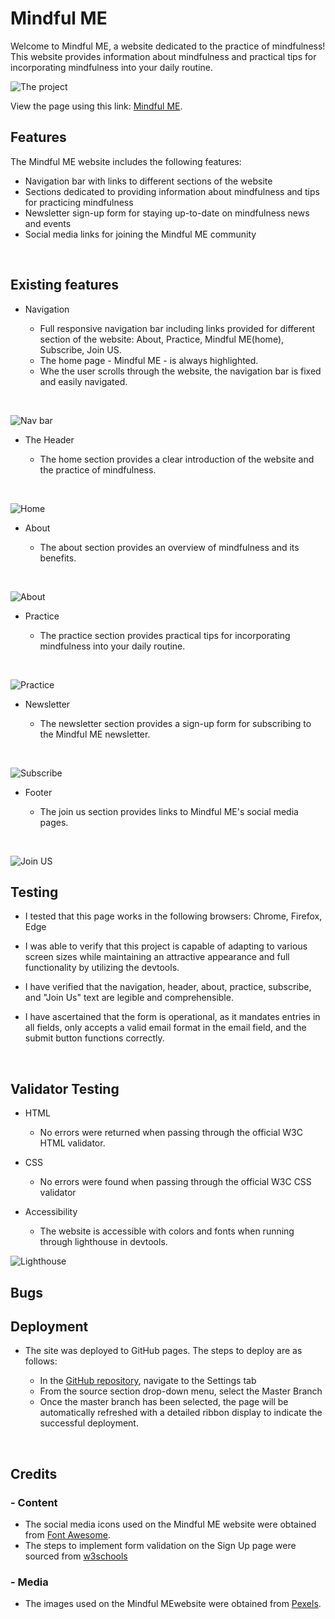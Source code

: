 # Mindful ME

Welcome to Mindful ME, a website dedicated to the practice of mindfulness!<br> 
This website provides information about mindfulness and practical tips for incorporating mindfulness into your daily routine.
<br>

![The project](/assets/images/Different%20monitors.png)

View the page using this link: [Mindful ME](https://gambit81.github.io/Rillson/).
<br>

## Features

The Mindful ME website includes the following features:

* Navigation bar with links to different sections of the website
* Sections dedicated to providing information about mindfulness and tips for practicing mindfulness
* Newsletter sign-up form for staying up-to-date on mindfulness news and events
* Social media links for joining the Mindful ME community
<br>



## Existing features

* Navigation

    * Full responsive navigation bar including links provided for different section of the website: About, Practice, Mindful ME(home), Subscribe, Join US.
    * The home page - Mindful ME - is always highlighted.
    * Whe the user scrolls through the website, the navigation bar is fixed and easily navigated.
<br>

![Nav bar](/assets/images/Nav%20Bar.png)
<br>

* The Header

    * The home section provides a clear introduction of the website and the practice of mindfulness.
<br>

![Home](/assets/images/Home%20section.png)
<br>

* About

    * The about section provides an overview of mindfulness and its benefits.
<br>

![About](/assets/images/About%20section.png)
<br>

* Practice

    * The practice section provides practical tips for incorporating mindfulness into your daily routine.
<br>

![Practice](/assets/images/Practice%20section.png)
<br>

* Newsletter

    * The newsletter section provides a sign-up form for subscribing to the Mindful ME newsletter.
<br>

![Subscribe](/assets/images/News%20section.png)

* Footer

    * The join us section provides links to Mindful ME's social media pages.
<br>

![Join US](/assets/images/Footer%20section.png)
<br>

## Testing

* I tested that this page works in the following browsers: Chrome, Firefox, Edge

* I was able to verify that this project is capable of adapting to various screen sizes while maintaining an attractive appearance and full functionality by utilizing the devtools.

* I have verified that the navigation, header, about, practice, subscribe, and "Join Us" text are legible and comprehensible.

* I have ascertained that the form is operational, as it mandates entries in all fields, only accepts a valid email format in the email field, and the submit button functions correctly.
<br>

## Validator Testing

* HTML  

    * No errors were returned when passing through the official W3C HTML validator.

* CSS

    * No errors were found when passing through the official W3C CSS validator

* Accessibility

    * The website is accessible with colors and fonts when running through lighthouse in devtools.

![Lighthouse](/assets/images/Lighthouse.png)

## Bugs


## Deployment

* The site was deployed to GitHub pages. The steps to deploy are as follows:

    *  In the [GitHub repository](https://github.com/Gambit81/Rillson), navigate to the Settings tab
    *  From the source section drop-down menu, select the Master Branch
    *  Once the master branch has been selected, the page will be automatically refreshed with a detailed ribbon display to indicate the successful deployment.
<br>

## Credits

### - Content
* The social media icons used on the Mindful ME website were obtained from [Font Awesome](https://fontawesome.com/).
* The steps to implement form validation on the Sign Up page were sourced from [w3schools](https://www.w3schools.com/html/html_forms.asp)
### - Media
* The images used on the Mindful MEwebsite were obtained from [Pexels](https://www.pexels.com/sv-se/sok/mindfulness/).
